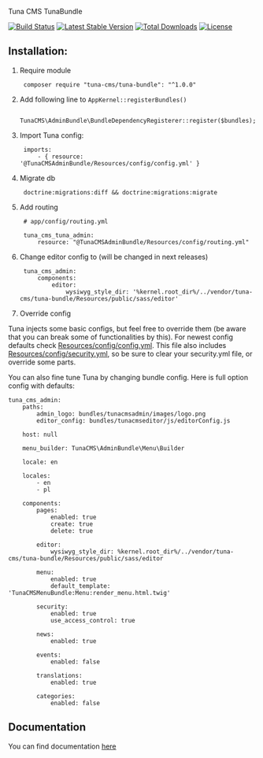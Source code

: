 Tuna CMS TunaBundle

[![Build Status](https://travis-ci.org/Tuna-CMS/tuna-bundle.svg?branch=master)](https://travis-ci.org/Tuna-CMS/tuna-bundle)
[![Latest Stable Version](https://poser.pugx.org/tuna-cms/tuna-bundle/v/stable)](https://packagist.org/packages/tuna-cms/tuna-bundle)
[![Total Downloads](https://poser.pugx.org/tuna-cms/tuna-bundle/downloads)](https://packagist.org/packages/tuna-cms/tuna-bundle)
[![License](https://poser.pugx.org/tuna-cms/tuna-bundle/license)](https://packagist.org/packages/tuna-cms/tuna-bundle)

## Installation:
1. Require module

        composer require "tuna-cms/tuna-bundle": "^1.0.0"

2. Add following line to `AppKernel::registerBundles()`

        TunaCMS\AdminBundle\BundleDependencyRegisterer::register($bundles);

3. Import Tuna config:

        imports:
            - { resource: '@TunaCMSAdminBundle/Resources/config/config.yml' }

4. Migrate db

        doctrine:migrations:diff && doctrine:migrations:migrate

5. Add routing

        # app/config/routing.yml

        tuna_cms_tuna_admin:
            resource: "@TunaCMSAdminBundle/Resources/config/routing.yml"

6. Change editor config to (will be changed in next releases)

        tuna_cms_admin:
            components:
                editor:
                    wysiwyg_style_dir: '%kernel.root_dir%/../vendor/tuna-cms/tuna-bundle/Resources/public/sass/editor'

7. Override config

Tuna injects some basic configs, but feel free to override them (be aware that you can break some of functionalities by this).
For newest config defaults check [Resources/config/config.yml](Resources/config/config.yml). This file also includes
[Resources/config/security.yml](Resources/config/security.yml), so be sure to clear your security.yml file, or override some parts.

You can also fine tune Tuna by changing bundle config.
Here is full option config with defaults:

    tuna_cms_admin:
        paths:
            admin_logo: bundles/tunacmsadmin/images/logo.png
            editor_config: bundles/tunacmseditor/js/editorConfig.js
        
        host: null
        
        menu_builder: TunaCMS\AdminBundle\Menu\Builder
        
        locale: en
        
        locales:
            - en
            - pl
        
        components:
            pages:
                enabled: true
                create: true
                delete: true
            
            editor:
                wysiwyg_style_dir: %kernel.root_dir%/../vendor/tuna-cms/tuna-bundle/Resources/public/sass/editor
            
            menu:
                enabled: true
                default_template: 'TunaCMSMenuBundle:Menu:render_menu.html.twig'
            
            security:
                enabled: true
                use_access_control: true
            
            news:
                enabled: true
            
            events:
                enabled: false
            
            translations:
                enabled: true
            
            categories:
                enabled: false



## Documentation

You can find documentation [here](docs/index.md)
